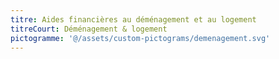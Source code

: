 ```yaml
---
titre: Aides financières au déménagement et au logement
titreCourt: Déménagement & logement
pictogramme: '@/assets/custom-pictograms/demenagement.svg'
---
```

